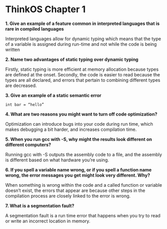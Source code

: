 # ThinkOS Chapter 1

**1. Give an example of a feature common in interpreted languages that is rare in compiled languages**

Interpreted languages allow for dynamic typing which means that the type of a variable is assigned during run-time and not while the code is being written

**2. Name two advantages of static typing over dynamic typing**

Firstly, static typing is more efficient at memory allocation because types are defined at the onset. Secondly, the code is easier to read because the types are all declared, and errors that pertain to combining different types are decreased.

**3. Give an example of a static semantic error**

```
int bar = “hello”
```

**4. What are two reasons you might want to turn off code optimization?**

Optimization can introduce bugs into your code during run time, which makes debugging a bit harder, and increases compilation time.

**5. When you run gcc with -S, why might the results look different on different computers?**

Running gcc with -S outputs the assembly code to a file, and the assembly is different based on what hardware you’re using.

**6. If you spell a variable name wrong, or if you spell a function name wrong, the error messages you get might look very different.  Why?**

When something is wrong within the code and a called function or variable doesn’t exist, the errors that appear are because other steps in the compilation process are closely linked to the error is wrong. 

**7. What is a segmentation fault?**

A segmentation fault is a run time error that happens when you try to read or write an incorrect location in memory.

